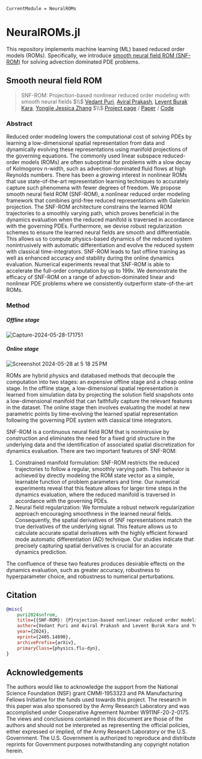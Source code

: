 ```@meta
CurrentModule = NeuralROMs
```

# NeuralROMs.jl

This repository implements machine learning (ML) based reduced order models (ROMs).
Specifically, we introduce [smooth neural field ROM (SNF-ROM)](https://arxiv.org/abs/2405.14890) for solving advection dominated PDE problems.

## Smooth neural field ROM

> SNF-ROM: Projection-based nonlinear reduced order modeling with smooth neural fields $\\$
> [Vedant Puri](https://vpuri3.github.io/), [Aviral Prakash](https://scholar.google.com/citations?user=KgbgFP0AAAAJ&hl=en&oi=ao), [Levent Burak Kara](http://vdel.me.cmu.edu/), [Yongjie Jessica Zhang](https://www.meche.engineering.cmu.edu/faculty/zhang-computational-bio-modeling-lab.html) $\\$
> [Project page](https://vpuri3.github.io/NeuralROMs.jl/dev/) / [Paper](https://arxiv.org/abs/2405.14890) / [Code](https://github.com/vpuri3/NeuralROMs.jl)

### Abstract

Reduced order modeling lowers the computational cost of solving PDEs by learning a low-dimensional spatial representation from data and dynamically evolving these representations using manifold projections of the governing equations.
The commonly used linear subspace reduced-order models (ROMs) are often suboptimal for problems with a slow decay of Kolmogorov n-width, such as advection-dominated fluid flows at high Reynolds numbers.
There has been a growing interest in nonlinear ROMs that use state-of-the-art representation learning techniques to accurately capture such phenomena with fewer degrees of freedom.
We propose smooth neural field ROM (SNF-ROM), a nonlinear reduced order modeling framework that combines grid-free reduced representations with Galerkin projection.
The SNF-ROM architecture constrains the learned ROM trajectories to a smoothly varying path, which proves beneficial in the dynamics evaluation when the reduced manifold is traversed in accordance with the governing PDEs.
Furthermore, we devise robust regularization schemes to ensure the learned neural fields are smooth and differentiable.
This allows us to compute physics-based dynamics of the reduced system nonintrusively with automatic differentiation and evolve the reduced system with classical time-integrators.
SNF-ROM leads to fast offline training as well as enhanced accuracy and stability during the online dynamics evaluation.
Numerical experiments reveal that SNF-ROM is able to accelerate the full-order computation by up to 199x.
We demonstrate the efficacy of SNF-ROM on a range of advection-dominated linear and nonlinear PDE problems where we consistently outperform state-of-the-art ROMs.

### Method

##### Offline stage
![Capture-2024-05-28-171751](https://github.com/vpuri3/NeuralROMs.jl/assets/36345239/9656da99-de98-4ead-9ae6-37f935bffa33)

##### Online stage
![Screenshot 2024-05-28 at 5 18 25 PM](https://github.com/vpuri3/NeuralROMs.jl/assets/36345239/8bdd00d0-c1e0-4aea-9bfa-b014b5e1a86b)

ROMs are hybrid physics and databased methods that decouple the computation into two stages: an expensive offline stage and a cheap online stage. In
the offline stage, a low-dimensional spatial representation is learned from simulation data by projecting the solution
field snapshots onto a low-dimensional manifold that can faithfully capture the relevant features in the dataset. The
online stage then involves evaluating the model at new parametric points by time-evolving the learned spatial representation following the governing PDE system with classical time integrators.

SNF-ROM is a continuous neural field ROM that is nonintrusive by construction and eliminates the need for a fixed grid structure in the underlying
data and the identification of associated spatial discretization for dynamics evaluation. There are two important
features of SNF-ROM:
1. Constrained manifold formulation: SNF-ROM restricts the reduced trajectories to follow a regular, smoothly varying path. This behavior is achieved by directly modeling the ROM state vector as a simple, learnable function of problem parameters and time. Our numerical experiments reveal that this feature allows for larger time steps in the dynamics evaluation, where the reduced manifold is traversed in accordance with the governing PDEs.
2. Neural field regularization: We formulate a robust network regularization approach encouraging smoothness in the learned neural fields. Consequently, the spatial derivatives of SNF representations match the true derivatives of the underlying signal. This feature allows us to calculate accurate spatial derivatives with the highly efficient forward mode automatic differentiation (AD) technique. Our studies indicate that precisely capturing spatial derivatives is crucial for an accurate dynamics prediction.

The confluence of these two features produces desirable effects on the dynamics evaluation, such as greater accuracy,
robustness to hyperparameter choice, and robustness to numerical perturbations.

## Citation

```bib
@misc{
    puri2024snfrom,
    title={{SNF-ROM}: {P}rojection-based nonlinear reduced order modeling with smooth neural fields},
    author={Vedant Puri and Aviral Prakash and Levent Burak Kara and Yongjie Jessica Zhang},
    year={2024},
    eprint={2405.14890},
    archivePrefix={arXiv},
    primaryClass={physics.flu-dyn},
}
```

## Acknowledgements

The authors would like to acknowledge the support from the National Science Foundation (NSF) grant CMMI-1953323 and PA Manufacturing Fellows Initiative for the funds used towards this project.
The research in this paper was also sponsored by the Army Research Laboratory and was accomplished under Cooperative Agreement Number W911NF-20-2-0175.
The views and conclusions contained in this document are those of the authors and should not be interpreted as representing the official policies, either expressed or implied, of the Army Research Laboratory or the U.S. Government.
The U.S. Government is authorized to reproduce and distribute reprints for Government purposes notwithstanding any copyright notation herein.
